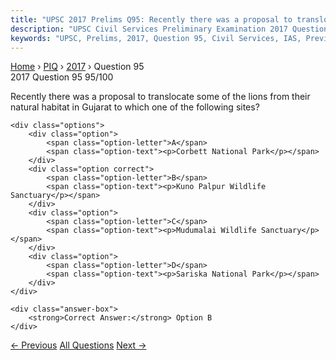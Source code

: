 ```yaml
---
title: "UPSC 2017 Prelims Q95: Recently there was a proposal to translocate some of the lio..."
description: "UPSC Civil Services Preliminary Examination 2017 Question 95 with options and answer"
keywords: "UPSC, Prelims, 2017, Question 95, Civil Services, IAS, Previous Year Questions"
---
```


<nav class="breadcrumb">
    <a href="../../">Home</a>
    <span>›</span>
    <a href="../">PIQ</a>
    <span>›</span>
    <a href="./">2017</a>
    <span>›</span>
    <span>Question 95</span>
</nav>

<div class="question-header">
    <div class="question-meta">
        <span class="year-badge">2017</span>
        <span class="question-number">Question 95</span>
        <span class="progress">95/100</span>
    </div>
    <div class="progress-bar">
        <div class="progress-fill" style="width: 95.0%"></div>
    </div>
</div>

<div class="question-content">
    <div class="question-text">
        <p>Recently there was a proposal to translocate some of the lions from their<br />
natural habitat in Gujarat to which one of the following sites?</p>
    </div>
    
    <div class="options">
        <div class="option">
            <span class="option-letter">A</span>
            <span class="option-text"><p>Corbett National Park</p></span>
        </div>
        <div class="option correct">
            <span class="option-letter">B</span>
            <span class="option-text"><p>Kuno Palpur Wildlife Sanctuary</p></span>
        </div>
        <div class="option">
            <span class="option-letter">C</span>
            <span class="option-text"><p>Mudumalai Wildlife Sanctuary</p></span>
        </div>
        <div class="option">
            <span class="option-letter">D</span>
            <span class="option-text"><p>Sariska National Park</p></span>
        </div>
    </div>

    <div class="answer-box">
        <strong>Correct Answer:</strong> Option B
    </div>
</div>

<div class="question-nav">
    <a href="../q094-consider-the-following-statements-1-tax-revenue-as/" class="nav-btn prev">← Previous</a>
    <a href="../" class="nav-btn center">All Questions</a>
    <a href="../q096-which-of-the-following-are-not-necessarily-the-con/" class="nav-btn next">Next →</a>
</div>
